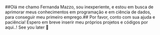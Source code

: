##Olá me chamo Fernanda Mazzo, sou inexperiente, e estou em busca de aprimorar meus conhecimentos em programação e em ciência de dados, para conseguir meu primeiro emprego.##
Por favor, conto com sua ajuda e paciência!
Espero em breve inserir meu próprios projetos e códigos por aqui..!
See you later 🤞
